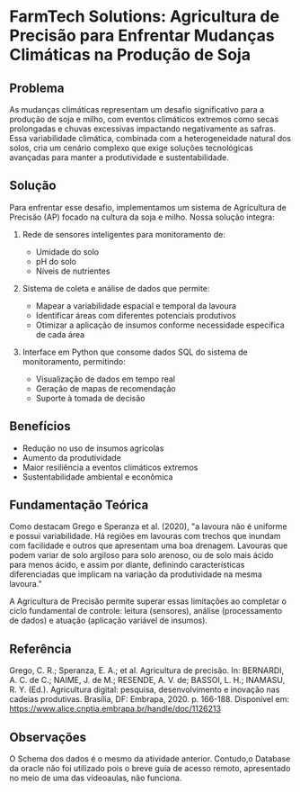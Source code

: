 # FarmTech Solutions: Agricultura de Precisão para Enfrentar Mudanças Climáticas na Produção de Soja

## Problema

As mudanças climáticas representam um desafio significativo para a produção de soja e milho, com eventos climáticos extremos como secas prolongadas e chuvas excessivas impactando negativamente as safras. Essa variabilidade climática, combinada com a heterogeneidade natural dos solos, cria um cenário complexo que exige soluções tecnológicas avançadas para manter a produtividade e sustentabilidade.

## Solução

Para enfrentar esse desafio, implementamos um sistema de Agricultura de Precisão (AP) focado na cultura da soja e milho. Nossa solução integra:

1. Rede de sensores inteligentes para monitoramento de:
   - Umidade do solo
   - pH do solo
   - Níveis de nutrientes

2. Sistema de coleta e análise de dados que permite:
   - Mapear a variabilidade espacial e temporal da lavoura
   - Identificar áreas com diferentes potenciais produtivos
   - Otimizar a aplicação de insumos conforme necessidade específica de cada área

3. Interface em Python que consome dados SQL do sistema de monitoramento, permitindo:
   - Visualização de dados em tempo real
   - Geração de mapas de recomendação
   - Suporte à tomada de decisão

## Benefícios

- Redução no uso de insumos agrícolas
- Aumento da produtividade
- Maior resiliência a eventos climáticos extremos
- Sustentabilidade ambiental e econômica

## Fundamentação Teórica

Como destacam Grego e Speranza et al. (2020), "a lavoura não é uniforme e possui variabilidade. Há regiões em lavouras com trechos que inundam com facilidade e outros que apresentam uma boa drenagem. Lavouras que podem variar de solo argiloso para solo arenoso, ou de solo mais ácido para menos ácido, e assim por diante, definindo características diferenciadas que implicam na variação da produtividade na mesma lavoura."

A Agricultura de Precisão permite superar essas limitações ao completar o ciclo fundamental de controle: leitura (sensores), análise (processamento de dados) e atuação (aplicação variável de insumos).

## Referência

Grego, C. R.; Speranza, E. A.; et al. Agricultura de precisão. In: BERNARDI, A. C. de C.; NAIME, J. de M.; RESENDE, A. V. de; BASSOI, L. H.; INAMASU, R. Y. (Ed.). Agricultura digital: pesquisa, desenvolvimento e inovação nas cadeias produtivas. Brasília, DF: Embrapa, 2020. p. 166-188. Disponível em: https://www.alice.cnptia.embrapa.br/handle/doc/1126213

## Observações
O Schema dos dados é o mesmo da atividade anterior. Contudo,o Database da oracle não foi utilizado pois o breve guia de acesso remoto, apresentado no meio de uma das vídeoaulas, não funciona.